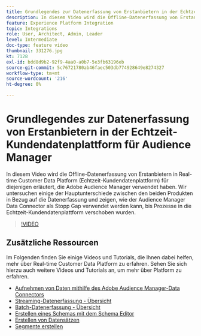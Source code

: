 ```yaml
---
title: Grundlegendes zur Datenerfassung von Erstanbietern in der Echtzeit-Kundendatenplattform für Audience Manager
description: In diesem Video wird die Offline-Datenerfassung von Erstanbietern in Real-time Customer Data Platform (Echtzeit-Kundendatenplattform) für diejenigen erläutert, die Adobe Audience Manager verwendet haben. Wir untersuchen einige der Hauptunterschiede zwischen den beiden Produkten in Bezug auf die Datenerfassung und zeigen, wie der Audience Manager Data Connector als Stopp Gap verwendet werden kann, bis Prozesse in die Echtzeit-Kundendatenplattform verschoben wurden.
feature: Experience Platform Integration
topic: Integrations
role: User, Architect, Admin, Leader
level: Intermediate
doc-type: feature video
thumbnail: 331276.jpg
kt: 7128
exl-id: bdd8d9b2-92f9-4aa0-a0b7-5e3fb63196eb
source-git-commit: 5c76721780ab46faec503db774928649e8274327
workflow-type: tm+mt
source-wordcount: '216'
ht-degree: 0%

---
```


# Grundlegendes zur Datenerfassung von Erstanbietern in der Echtzeit-Kundendatenplattform für Audience Manager

In diesem Video wird die Offline-Datenerfassung von Erstanbietern in Real-time Customer Data Platform (Echtzeit-Kundendatenplattform) für diejenigen erläutert, die Adobe Audience Manager verwendet haben. Wir untersuchen einige der Hauptunterschiede zwischen den beiden Produkten in Bezug auf die Datenerfassung und zeigen, wie der Audience Manager Data Connector als Stopp Gap verwendet werden kann, bis Prozesse in die Echtzeit-Kundendatenplattform verschoben wurden.


>[!VIDEO](https://video.tv.adobe.com/v/331276/?quality=12&learn=on)

## Zusätzliche Ressourcen

Im Folgenden finden Sie einige Videos und Tutorials, die Ihnen dabei helfen, mehr über Real-time Customer Data Platform zu erfahren. Sehen Sie sich hierzu auch weitere Videos und Tutorials an, um mehr über Platform zu erfahren.

* [Aufnehmen von Daten mithilfe des Adobe Audience Manager-Data Connectors](https://experienceleague.adobe.com/docs/platform-learn/tutorials/sources/ingest-data-from-aam.html?lang=en#sources)
* [Streaming-Datenerfassung - Übersicht](https://experienceleague.adobe.com/docs/platform-learn/tutorials/data-ingestion/understanding-streaming-ingestion.html?lang=en#data-ingestion)
* [Batch-Datenerfassung - Übersicht](https://experienceleague.adobe.com/docs/platform-learn/tutorials/data-ingestion/batch-ingestion-overview.html?lang=en#data-ingestion)
* [Erstellen eines Schemas mit dem Schema Editor](https://experienceleague.adobe.com/docs/experience-platform/xdm/tutorials/create-schema-ui.html?lang=en#getting-started)
* [Erstellen von Datensätzen](https://experienceleague.adobe.com/docs/platform-learn/getting-started-for-data-architects-and-data-engineers/create-datasets.html?lang=en#permissions-required)
* [Segmente erstellen](https://experienceleague.adobe.com/docs/platform-learn/tutorials/segments/create-segments.html?lang=en#segments)
